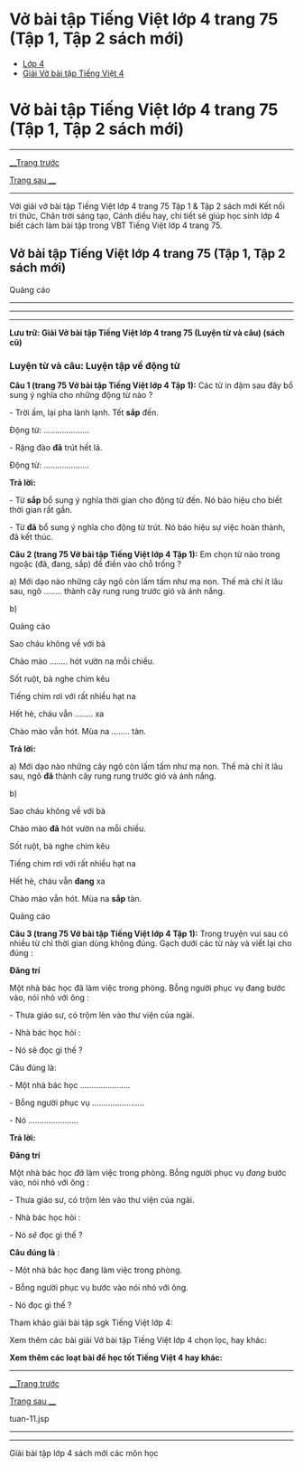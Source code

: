 # Vở bài tập Tiếng Việt lớp 4 trang 75 (Tập 1, Tập 2 sách mới)

  * [Lớp 4](https://vietjack.com/series/lop-4.jsp)
  * [Giải Vở bài tập Tiếng Việt 4](https://vietjack.com/giai-vo-bai-tap-tieng-viet-4/index.jsp)



# Vở bài tập Tiếng Việt lớp 4 trang 75 (Tập 1, Tập 2 sách mới)

* * *

[__Trang trước](https://vietjack.com/giai-vo-bai-tap-tieng-viet-4/tuan-11.jsp)

[Trang sau __](https://vietjack.com/giai-vo-bai-tap-tieng-viet-4/tuan-11.jsp)

* * *

Với giải vở bài tập Tiếng Việt lớp 4 trang 75 Tập 1 & Tập 2 sách mới Kết nối tri thức, Chân trời sáng tạo, Cánh diều hay, chi tiết sẽ giúp học sinh lớp 4 biết cách làm bài tập trong VBT Tiếng Việt lớp 4 trang 75.

## Vở bài tập Tiếng Việt lớp 4 trang 75 (Tập 1, Tập 2 sách mới)

Quảng cáo

* * *

* * *

* * *

**Lưu trữ: Giải Vở bài tập Tiếng Việt lớp 4 trang 75 (Luyện từ và câu) (sách cũ)**

### **Luyện từ và câu: Luyện tập về động từ**

**Câu 1 (trang 75 Vở bài tập Tiếng Việt lớp 4 Tập 1):** Các từ in đậm sau đây bổ sung ý nghĩa cho những động từ nào ?

\- Trời ấm, lại pha lành lạnh. Tết **sắp** đến. 

Động từ: ....................

\- Rặng đào **đã** trút hết lá. 

Động từ: ....................

**Trả lời:**

\- Từ **sắp** bổ sung ý nghĩa thời gian cho động từ đến. Nó bảo hiệu cho biết thời gian rất gần.

\- Từ **đã** bổ sung ý nghĩa cho động từ trút. Nó báo hiệu sự việc hoàn thành, đã kết thúc.

**Câu 2 (trang 75 Vở bài tập Tiếng Việt lớp 4 Tập 1):** Em chọn từ nào trong ngoặc (đã, đang, sắp) để điền vào chỗ trống ?

a) Mới dạo nào những cây ngô còn lấm tấm như mạ non. Thế mà chỉ ít lâu sau, ngô ........ thành cây rung rung trước gió và ánh nắng.

b)

Quảng cáo

Sao cháu không về với bà 

Chào mào ........ hót vườn na mỗi chiều.

Sốt ruột, bà nghe chim kêu

Tiếng chim rơi với rất nhiều hạt na

Hết hè, cháu vẫn ........ xa

Chào mào vẫn hót. Mùa na ........ tàn.

**Trả lời:**

a) Mới dạo nào những cây ngô còn lấm tấm như mạ non. Thế mà chỉ ít lâu sau, ngô **đã** thành cây rung rung trước gió và ánh nắng.

b)

Sao cháu không về với bà 

Chào mào **đã** hót vườn na mỗi chiều.

Sốt ruột, bà nghe chim kêu

Tiếng chim rơi với rất nhiều hạt na

Hết hè, cháu vẫn **đang** xa

Chào mào vẫn hót. Mùa na **sắp** tàn.

Quảng cáo

**Câu 3 (trang 75 Vở bài tập Tiếng Việt lớp 4 Tập 1):** Trong truyện vui sau có nhiều từ chỉ thời gian dùng không đúng. Gạch dưới các từ này và viết lại cho đúng :

**Đãng trí**

Một nhà bác học đã làm việc trong phòng. Bỗng người phục vụ đang bước vào, nói nhỏ với ông :

\- Thưa giáo sư, có trộm lẻn vào thư viện của ngài.

\- Nhà bác học hỏi :

\- Nó sẽ đọc gì thế ?

Câu đúng là:

\- Một nhà bác học ......................

\- Bỗng người phục vụ .......................

\- Nó ......................

**Trả lời:**

**Đãng trí**

Một nhà bác học _đã_ làm việc trong phòng. Bỗng người phục vụ _đang_ bước vào, nói nhỏ với ông :

\- Thưa giáo sư, có trộm lẻn vào thư viện của ngài.

\- Nhà bác học hỏi :

\- Nó _sẽ_ đọc gì thế ?

**Câu đúng là** :

\- Một nhà bác học đang làm việc trong phòng.

\- Bỗng người phục vụ bước vào nói nhỏ với ông.

\- Nó đọc gì thế ?

Tham khảo giải bài tập sgk Tiếng Việt lớp 4:

Xem thêm các bài giải Vở bài tập Tiếng Việt lớp 4 chọn lọc, hay khác:

**Xem thêm các loạt bài để học tốt Tiếng Việt 4 hay khác:**

* * *

[__Trang trước](https://vietjack.com/giai-vo-bai-tap-tieng-viet-4/tuan-11.jsp)

[Trang sau __](https://vietjack.com/giai-vo-bai-tap-tieng-viet-4/tuan-11.jsp)

tuan-11.jsp

* * *

* * *

Giải bài tập lớp 4 sách mới các môn học
